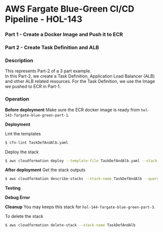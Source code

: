 # AWS Fargate Blue-Green CI/CD Pipeline - HOL-143

### Part 1 - Create a Docker Image and Push it to ECR

### Part 2 - Create Task Definition and ALB

### Description

This represents Part-2 of a 3 part example.  
In this Part-2, we create a Task Definition, Application Load Balancer (ALB) and other ALB related resources.
For the Task Definition, we use the Image we pushed to ECR in Part-1.

### Operation

**Before deployment**
Make sure the ECR docker image is ready from `hol-143-fargate-blue-green-part-1`.

**Deployment**

Lint the templates

```bash
$ cfn-lint TaskDefAndAlb.yaml
```

Deploy the stack

```bash
$ aws cloudformation deploy --template-file TaskDefAndAlb.yaml --stack-name TaskDefAndAlb --capabilities CAPABILITY_NAMED_IAM --parameter-overrides file://private-parameters.json
```

**After deployment**
Get the stack outputs

```bash
$ aws cloudformation describe-stacks --stack-name TaskDefAndAlb --query "Stacks[0].Outputs" --no-cli-pager
```

**Testing**

**Debug Error**

**Cleanup**
You may keeps this stack for `hol-144-fargate-blue-green-part-3`.

To delete the stack

```bash
$ aws cloudformation delete-stack --stack-name TaskDefAndAlb
```

